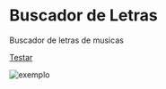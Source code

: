 # Buscador de Letras

Buscador de letras de musicas

[Testar](https://ednotsheeran.github.io/Buscador-de-Letras/.)

![exemplo](https://i.imgur.com/bldWpuU.png)

